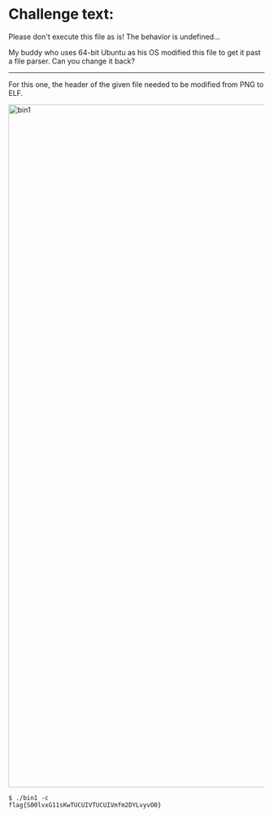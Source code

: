 # Challenge text:

Please don't execute this file as is! The behavior is undefined...

My buddy who uses 64-bit Ubuntu as his OS modified this file to get it past a file parser. Can you change it back?

---

For this one, the header of the given file needed to be modified from PNG to ELF.

<img width="1344" alt="bin1" src="https://user-images.githubusercontent.com/1743650/234161902-e4b9ed69-b674-4d71-8fad-f7082da4a0d3.png">

```console
$ ./bin1 -c
flag{S00lvxG11sKwTUCUIVTUCUIVmfm2DYLvyvO0}

```

